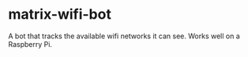 # matrix-wifi-bot
A bot that tracks the available wifi networks it can see. Works well on a Raspberry Pi.
